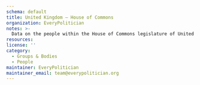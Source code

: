 ```yaml
---
schema: default
title: United Kingdom — House of Commons
organization: EveryPolitician
notes: >-
  Data on the people within the House of Commons legislature of United Kingdom.
resources:
license: ''
category:
  - Groups & Bodies
  - People
maintainer: EveryPolitician
maintainer_email: team@everypolitician.org
---
```

